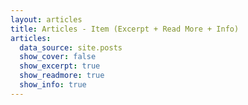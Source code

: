 ```yaml
---
layout: articles
title: Articles - Item (Excerpt + Read More + Info)
articles:
  data_source: site.posts
  show_cover: false
  show_excerpt: true
  show_readmore: true
  show_info: true
---	
```

